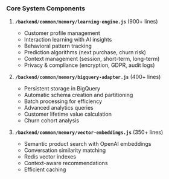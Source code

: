 ### Core System Components

1. **`/backend/common/memory/learning-engine.js`** (900+ lines)
   - Customer profile management
   - Interaction learning with AI insights
   - Behavioral pattern tracking
   - Prediction algorithms (next purchase, churn risk)
   - Context management (session, short-term, long-term)
   - Privacy & compliance (encryption, GDPR, audit logs)

2. **`/backend/common/memory/bigquery-adapter.js`** (400+ lines)
   - Persistent storage in BigQuery
   - Automatic schema creation and partitioning
   - Batch processing for efficiency
   - Advanced analytics queries
   - Customer lifetime value calculation
   - Churn cohort analysis

3. **`/backend/common/memory/vector-embeddings.js`** (350+ lines)
   - Semantic product search with OpenAI embeddings
   - Conversation similarity matching
   - Redis vector indexes
   - Context-aware recommendations
   - Efficient caching
